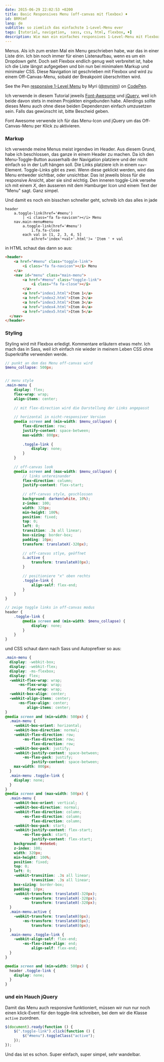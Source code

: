 ```yaml
---
date: 2015-06-29 22:02:53 +0200
title: Basic Responsives Menu (off-canvas mit flexbox) ♦
id: BRM(mf
lang: de
subtitle: so ziemlich das einfachste 1-Level-Menu ever
tags: [tutorial, navigation,  sass, css, html, flexbox, ♦]
description: Wie man ein einfaches responsives 1-Level-Menu mit Flexbox macht
---
```

Menus. Als ich zum ersten Mal ein Menu geschrieben habe, war das in einer Liste drin. Ich bin noch immer für einen Listenaufbau, wenn es um ein Dropdown geht. Doch seit Flexbox endlich genug weit verbreitet ist, habe ich die Liste längst aufgegeben und bin nun bei minimalem Markup und minimaler CSS.
Diese Navigation ist geschrieben mit Flexbox und wird zu einem Off-Canvas-Menu, sobald der Breakpoint überschritten wird.
<br>
<!-- more -->
<p data-height="266" data-theme-id="7132" data-slug-hash="dPNyMz" data-default-tab="result" data-user="mynimi" class='codepen'>See the Pen <a href='http://codepen.io/mynimi/pen/dPNyMz/'>responsive 1-Level Menu</a> by Myri (<a href='http://codepen.io/mynimi'>@mynimi</a>) on <a href='http://codepen.io'>CodePen</a>.</p>
<script async src="//assets.codepen.io/assets/embed/ei.js"></script>

Ich verwende in diesem Tutorial jeweils [Font-Awesome](http://fontawesome.io/) und [jQuery](https://jquery.com/), weil ich beide davon stets in meinen Projekten eingebunden habe. Allerdings sollte dieses Menu auch ohne diese beiden Dependenzen einfach umzusetzen sein. Falls das gewünscht ist, bitte Bescheid geben.

Font Awesome verwende ich für das Menu-Icon und jQuery um das Off-Canvas-Menu per Klick zu aktivieren.

### Markup
Ich verwende meine Menus meist irgendwo im Header. Aus diesem Grund, habe ich beschlossen, das ganze in einem Header zu machen. Da ich den Menu-Toggle-Button ausserhalb der Navigation platziere und der nicht einfach so in der Luft hängen soll. Die Links platziere ich in einem `nav`-Element. Toggle-Links gibt es zwei. Wenn diese geklickt werden, wird das Menu entweder sichtbar, oder unsichtbar. Das ist jeweils bloss für die responsive Ansicht, aber sie sind wichtig. Den inneren toggle-Link versehe ich mit einem _X_, den äusseren mit dem Hamburger Icon und einem Text der "Menu" sagt. Ganz simpel.

Und damit es noch ein bisschen schneller geht, schreib ich das alles in jade

```slim
header
    a.toggle-link(href='#menu')
        | <i class="fa fa-navicon"></i> Menu
    nav.main-menu#menu
        a.toggle-link(href='#menu')
            i.fa.fa-close
        each val in [1, 2, 3, 4, 5]
            a(href='index'+val+'.html')= 'Item ' + val
```

in HTML schaut das dann so aus:

```html
<header>
    <a href="#menu" class="toggle-link">
        <i class="fa fa-navicon"></i> Menu
    </a>
    <nav id="menu" class="main-menu">
        <a href="#menu" class="toggle-link">
            <i class="fa fa-close"></i>
        </a>
        <a href="index1.html">Item 1</a>
        <a href="index2.html">Item 2</a>
        <a href="index3.html">Item 3</a>
        <a href="index4.html">Item 4</a>
        <a href="index5.html">Item 5</a>
  </nav>
</header>
```

### Styling
Styling wird mit Flexbox erledigt. Kommentare erläutern etwas mehr. Ich mach das in Sass, weil ich einfach nie wieder in meinem Leben CSS ohne Superkräfte verwenden werde.

```scss
// punkt an dem das Menu off-canvas wird
$menu_collapse: 500px;


// menu style
.main-menu {
    display: flex;
    flex-wrap: wrap;
    align-items: center;
    
    // mit flex-direction wird die Darstellung der Links angepasst
    
    // horizontal in nicht-responsiver Version
    @media screen and (min-width: $menu_collapse) {
        flex-direction: row;
        justify-content: space-between;
        max-width: 800px;
        
        .toggle-link {
            display: none;
        }
    }
    
    // off-canvas look
    @media screen and (max-width: $menu_collapse) {
        // links untereinander
        flex-direction: column;
        justify-content: flex-start;
        
        // off-canvas style, geschlossen
        background: darken(white, 10%);
        z-index: 100;
        width: 320px;
        min-height: 100%;
        position: fixed;
        top: 0;
        left: 0;
        transition: .3s all linear;
        box-sizing: border-box;
        padding: 10px;
        transform: translateX(-320px);
        
        // off-canvas stlye, geöffnet
        &.active {
            transform: translateX(0px);
        }
        
        // positioniere "x" oben rechts
        .toggle-link {
            align-self: flex-end;
        }
    }
}

// zeige toggle links in off-canvas modus
header {
    .toggle-link {
        @media screen and (min-width: $menu_collapse) {
            display: none;
        }
    }
}
```

und CSS schaut dann nach Sass und Autoprefixer so aus:

``` css
.main-menu {
  display: -webkit-box;
  display: -webkit-flex;
  display: -ms-flexbox;
  display: flex;
  -webkit-flex-wrap: wrap;
      -ms-flex-wrap: wrap;
          flex-wrap: wrap;
  -webkit-box-align: center;
  -webkit-align-items: center;
      -ms-flex-align: center;
          align-items: center;
}
@media screen and (min-width: 500px) {
  .main-menu {
    -webkit-box-orient: horizontal;
    -webkit-box-direction: normal;
    -webkit-flex-direction: row;
        -ms-flex-direction: row;
            flex-direction: row;
    -webkit-box-pack: justify;
    -webkit-justify-content: space-between;
        -ms-flex-pack: justify;
            justify-content: space-between;
    max-width: 800px;
  }
  .main-menu .toggle-link {
    display: none;
  }
}
@media screen and (max-width: 500px) {
  .main-menu {
    -webkit-box-orient: vertical;
    -webkit-box-direction: normal;
    -webkit-flex-direction: column;
        -ms-flex-direction: column;
            flex-direction: column;
    -webkit-box-pack: start;
    -webkit-justify-content: flex-start;
        -ms-flex-pack: start;
            justify-content: flex-start;
    background: #e6e6e6;
    z-index: 100;
    width: 320px;
    min-height: 100%;
    position: fixed;
    top: 0;
    left: 0;
    -webkit-transition: .3s all linear;
            transition: .3s all linear;
    box-sizing: border-box;
    padding: 10px;
    -webkit-transform: translateX(-320px);
        -ms-transform: translateX(-320px);
            transform: translateX(-320px);
  }
  .main-menu.active {
    -webkit-transform: translateX(0px);
        -ms-transform: translateX(0px);
            transform: translateX(0px);
  }
  .main-menu .toggle-link {
    -webkit-align-self: flex-end;
        -ms-flex-item-align: end;
            align-self: flex-end;
  }
}

@media screen and (min-width: 500px) {
  header .toggle-link {
    display: none;
  }
}
```


### und ein Hauch jQuery
Damit das Menu auch responsive funktioniert, müssen wir nun nur noch einen klick-Event für den toggle-link schreiben, bei dem wir die Klasse `active` zuordnen.

```js
$(document).ready(function () {
    $(".toggle-link").click(function () {
        $("#menu").toggleClass("active");
    });
});
```

Und das ist es schon. Super einfach, super simpel, sehr wandelbar.